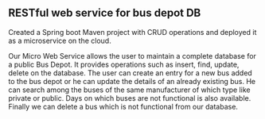 ## RESTful web service for bus depot DB


Created a Spring boot Maven project with CRUD operations and
deployed it as a microservice on the cloud.


Our Micro Web Service allows the user to maintain a complete database for a public Bus
Depot. It provides operations such as insert, find, update, delete on the database. The user can
create an entry for a new bus added to the bus depot or he can update the details of an already
existing bus. He can search among the buses of the same manufacturer of which type like
private or public. Days on which buses are not functional is also available. Finally we can
delete a bus which is not functional from our database.

